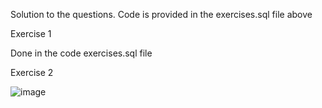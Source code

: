 Solution to the questions. Code is provided in the exercises.sql file above

Exercise 1

Done in the code exercises.sql file


Exercise 2

![image](https://user-images.githubusercontent.com/110264388/182324882-6d890586-59bf-4579-ae60-59171519b9d3.png)
